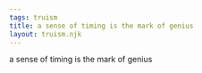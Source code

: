 ```yaml
---
tags: truism
title: a sense of timing is the mark of genius
layout: truism.njk
---
```


a sense of timing is the mark of genius